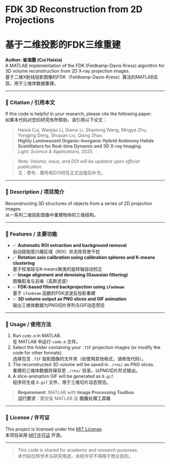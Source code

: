# FDK 3D Reconstruction from 2D Projections  
# 基于二维投影的FDK三维重建

**Author: 崔海霞 (Cui Haixia)**  
A MATLAB implementation of the FDK (Feldkamp-Davis-Kress) algorithm for 3D volume reconstruction from 2D X-ray projection images.  
基于二维X射线投影图像的FDK（Feldkamp-Davis-Kress）算法的MATLAB实现，用于三维体数据重建。

---

### 📘 Citation / 引用本文  
If this code is helpful in your research, please cite the following paper:  
如果本代码对您的研究有所帮助，请引用以下论文：

> Haixia Cui, Wanjiao Li, Qianxi Li, Shaolong Wang, Mingye Zhu, Yongjing Deng, Shujuan Liu, Qiang Zhao.  
> **Highly Luminescent Organic-Inorganic Hybrid Antimony Halide Scintillators for Real-time Dynamic and 3D X-ray Imaging**.  
> *Light: Science & Applications*, 2025.

> *Note: Volume, issue, and DOI will be updated upon official publication.*  
> 注：卷号、期号和DOI将在正式出版后补充。

---

### 📌 Description / 项目简介  
Reconstructing 3D structures of objects from a series of 2D projection images.  
从一系列二维投影图像中重建物体的三维结构。

---

### 🔧 Features / 主要功能  
- ✅ **Automatic ROI extraction and background removal**  
  自动提取感兴趣区域（ROI）并去除背景干扰  
- ✅ **Rotation axis calibration using calibration spheres and K-means clustering**  
  基于校准球与K-means聚类的旋转轴自动校正  
- ✅ **Image alignment and denoising (Gaussian filtering)**  
  图像配准与去噪（高斯滤波）  
- ✅ **FDK-based filtered backprojection using `ifanbeam`**  
  基于 `ifanbeam` 函数的FDK滤波反投影重建  
- ✅ **3D volume output as PNG slices and GIF animation**  
  输出三维体数据为PNG切片序列与GIF动态预览

---

### 📁 Usage / 使用方法  
1. Run `code.m` in MATLAB.  
   在 MATLAB 中运行 `code.m` 文件。  
2. Select the folder containing your `.TIF` projection images (or modify the code for other formats).  
   选择包含 `.TIF` 投影图像的文件夹（如使用其他格式，请修改代码）。  
3. The reconstructed 3D volume will be saved in `./res/` as PNG slices.  
   重建的三维体数据将保存至 `./res/` 目录，以PNG切片形式输出。  
4. A slice-animation GIF will be generated as `0.gif`.  
   程序将生成 `0.gif` 文件，用于三维切片动态预览。

> **Requirement**: MATLAB with **Image Processing Toolbox**  
> **运行要求**：需安装 MATLAB 及 **图像处理工具箱**

---

### 📄 License / 许可证  
This project is licensed under the [MIT License](LICENSE).  
本项目采用 [MIT许可证](LICENSE) 开源。

---

> This code is shared for academic and research purposes.  
> 本代码仅供学术与研究用途，未经许可不得用于商业目的。
